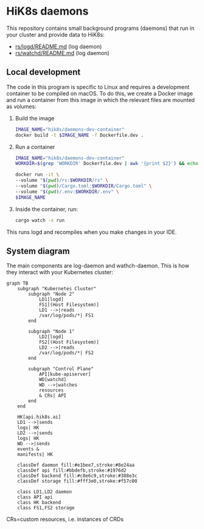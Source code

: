 # HiK8s daemons

This repository contains small background programs (daemons) that run in your cluster and provide data to HiK8s:

- [rs/logd/README.md](./rs/logd/README.md) (log daemon)
- [rs/watchd/README.md](./rs/watchd/README.md) (log daemon)

## Local development

The code in this program is specific to Linux and requires a development container to be compiled on macOS. To do this, we create a Docker image and run a container from this image in which the relevant files are mounted as volumes:

1. Build the image

    ```bash
    IMAGE_NAME="hik8s/daemons-dev-container"
    docker build -t $IMAGE_NAME -f Dockerfile.dev .
    ```

2. Run a container

    ```bash
    IMAGE_NAME="hik8s/daemons-dev-container"
    WORKDIR=$(grep 'WORKDIR' Dockerfile.dev | awk '{print $2}') && echo $WORKDIR

    docker run -it \
    --volume "$(pwd)/rs:$WORKDIR/rs" \
    --volume "$(pwd)/Cargo.toml:$WORKDIR/Cargo.toml" \
    --volume "$(pwd)/.env:$WORKDIR/.env" \
    $IMAGE_NAME
    ```

3. Inside the container, run:

    ```bash
    cargo watch -x run
    ```

This runs logd and recompiles when you make changes in your IDE.

## System diagram

The main components are log-daemon and wathch-daemon. This is how they interact with your Kubernetes cluster:

```mermaid
graph TB
    subgraph "Kubernetes Cluster"
        subgraph "Node 2"
            LD1[logd]
            FS1[(Host Filesystem)]
            LD1 -->|reads 
            /var/log/pods/*| FS1
        end
        
        subgraph "Node 1"
            LD2[logd]
            FS2[(Host Filesystem)]
            LD2 -->|reads 
            /var/log/pods/*| FS2
        end

        subgraph "Control Plane"
            API[kube-apiserver]
            WD[watchd]
            WD -->|watches
            resources
            & CRs| API
        end
    end

    HK[api.hik8s.ai]
    LD1 -->|sends
    logs| HK
    LD2 -->|sends
    logs| HK
    WD -->|sends 
    events & 
    manifests| HK

    classDef daemon fill:#e1bee7,stroke:#8e24aa
    classDef api fill:#bbdefb,stroke:#1976d2
    classDef backend fill:#c8e6c9,stroke:#388e3c
    classDef storage fill:#fff3e0,stroke:#f57c00

    class LD1,LD2 daemon
    class API api
    class HK backend
    class FS1,FS2 storage
```

CRs=custom resources, i.e. instances of CRDs
